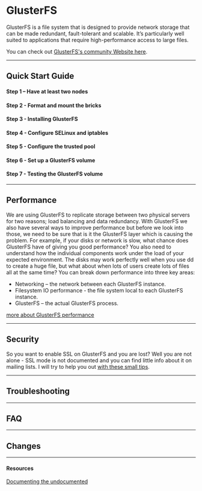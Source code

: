# GlusterFS

GlusterFS is a file system that is designed to provide network storage that can be made redundant, 
fault-tolerant and scalable. It’s particularly well suited to applications that require high-performance 
access to large files.

You can check out [GlusterFS's community Website here](http://www.gluster.org/).

***

## Quick Start Guide

#### Step 1 – Have at least two nodes

#### Step 2 - Format and mount the bricks

#### Step 3 - Installing GlusterFS

#### Step 4 - Configure SELinux and iptables

#### Step 5 - Configure the trusted pool

#### Step 6 - Set up a GlusterFS volume

#### Step 7 - Testing the GlusterFS volume

***
## Performance

We are using GlusterFS to replicate storage between two physical servers for two reasons; load balancing and data redundancy. With GlusterFS we also have several ways to improve performance but before we look into those, we need to be sure that is it the GlusterFS layer which is causing the problem. For example, if your disks or network is slow, what chance does GlusterFS have of giving you good performance? You also need to understand how the individual components work under the load of your expected environment. The disks may work perfectly well when you use dd to create a huge file, but what about when lots of users create lots of files all at the same time? You can break down performance into three key areas:

* Networking – the network between each GlusterFS instance.
* Filesystem IO performance - the file system local to each GlusterFS instance.
* GlusterFS – the actual GlusterFS process.

[more about GlusterFS performance](performance.md)

***
## Security
So you want to enable SSL on GlusterFS and you are lost? Well you are not alone - SSL mode is not documented and you can find little info about it on mailing lists. I will try to help you out [with these small tips](security.md).
***
## Troubleshooting
***
## FAQ
***
## Changes
***
#### Resources
[Documenting the undocumented](http://www.gluster.org/community/documentation/index.php/Documenting_the_undocumented)
